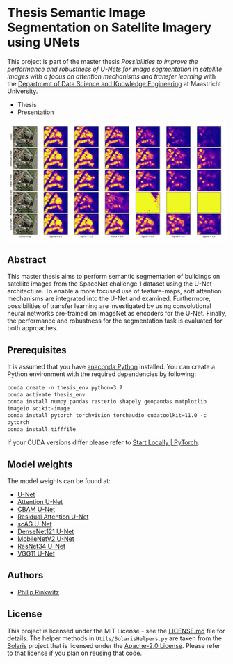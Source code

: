 # Thesis Semantic Image Segmentation on Satellite Imagery using UNets
This project is part of the master thesis *Possibilities to improve the performance and 
robustness of U-Nets for image segmentation in satellite images with a focus on attention 
mechanisms and transfer learning* with the 
[Department of Data Science and Knowledge Engineering](https://www.maastrichtuniversity.nl/research/department-data-science-and-knowledge-engineering-dke) 
at Maastricht University.
* Thesis
* Presentation

<p align="center">
<img src="/figs/fig_robustness_prediction_maps_attention.png" alt="fig" width="600">
</p>

## Abstract

This master thesis aims to perform semantic segmentation of buildings on satellite images from
the SpaceNet challenge 1 dataset using the U-Net architecture.
To enable a more focused use of feature-maps, soft attention mechanisms
are integrated into the U-Net and examined.
Furthermore, possibilities of transfer learning are investigated by
using convolutional neural networks pre-trained
on ImageNet as encoders for the U-Net.
Finally, the performance and robustness for the segmentation task is evaluated for both approaches.

## Prerequisites

It is assumed that you have [anaconda Python](https://www.anaconda.com/) installed. You can create a Python
environment with the required dependencies by following:

```
conda create -n thesis_env python=3.7
conda activate thesis_env
conda install numpy pandas rasterio shapely geopandas matplotlib imageio scikit-image
conda install pytorch torchvision torchaudio cudatoolkit=11.0 -c pytorch
conda install tifffile
```

If your CUDA versions differ please refer to [Start Locally | PyTorch](https://pytorch.org/get-started/locally/).

## Model weights

The model weights can be found at:

* [U-Net](https://drive.protonmail.com/urls/0K1DQWA7BW#FHqatMWKW81I)
* [Attention U-Net](https://drive.protonmail.com/urls/H0M2CM57ZR#omG2xLYB4R9R)
* [CBAM U-Net](https://drive.protonmail.com/urls/KQW02V5HTW#1re9Edplo6QY)
* [Residual Attention U-Net](https://drive.protonmail.com/urls/8PVP5JE2J4#JYg7IsbbOXK7)
* [scAG U-Net](https://drive.protonmail.com/urls/1P81WARY6C#Z51ijrV9bdg0)
* [DenseNet121 U-Net](https://drive.protonmail.com/urls/D5QT4C92YW#3DE25wzni9Ci)
* [MobileNetV2 U-Net](https://drive.protonmail.com/urls/TJW6F5THT8#MtqNAn0k1YxZ)
* [ResNet34 U-Net](https://drive.protonmail.com/urls/6T6354SJZC#EP8B6RmRojVA)
* [VGG11 U-Net](https://drive.protonmail.com/urls/8K3F124Y9C#dc7c0LcjCfri)

## Authors

* [Philip Rinkwitz](https://github.com/rinkwitz)

## License

This project is licensed under the MIT License - see the [LICENSE.md](LICENSE.md) file for details.
The helper methods in ```Utils/SolarisHelpers.py``` are taken from the [Solaris](https://github.com/CosmiQ/solaris) project
that is licensed under the [Apache-2.0 License](https://github.com/CosmiQ/solaris/blob/master/LICENSE.txt). 
Please refer to that license if you plan on reusing that code.

[comment]: <> (<p align="center">)

[comment]: <> (<img src="/img/rml_country.jpg" alt="rml country" width="600">)

[comment]: <> (<img src="/img/table_country.png" alt="table country" width="415">)

[comment]: <> (</p>)


[comment]: <> (## Acknowledgements:)

[comment]: <> (The formulas of this README were create using:)

[comment]: <> (* [Codecogs online Latex editor]&#40;https://www.codecogs.com/latex/eqneditor.php&#41;)
